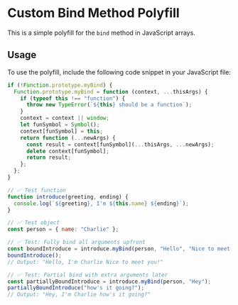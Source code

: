 # Custom Bind Method Polyfill

This is a simple polyfill for the `bind` method in JavaScript arrays.

## Usage

To use the polyfill, include the following code snippet in your JavaScript file:

```javascript
if (!Function.prototype.myBind) {
  Function.prototype.myBind = function (context, ...thisArgs) {
    if (typeof this !== "function") {
      throw new TypeError(`${this} should be a function`);
    }
    context = context || window;
    let funSymbol = Symbol();
    context[funSymbol] = this;
    return function (...newArgs) {
      const result = context[funSymbol](...thisArgs, ...newArgs);
      delete context[funSymbol];
      return result;
    };
  };
}

// ✅ Test function
function introduce(greeting, ending) {
  console.log(`${greeting}, I'm ${this.name} ${ending}`);
}

// ✅ Test object
const person = { name: "Charlie" };

// ✅ Test: Fully bind all arguments upfront
const boundIntroduce = introduce.myBind(person, "Hello", "Nice to meet you!");
boundIntroduce(); 
// Output: "Hello, I'm Charlie Nice to meet you!"

// ✅ Test: Partial bind with extra arguments later
const partiallyBoundIntroduce = introduce.myBind(person, "Hey");
partiallyBoundIntroduce("how's it going?");
// Output: "Hey, I'm Charlie how's it going?"
